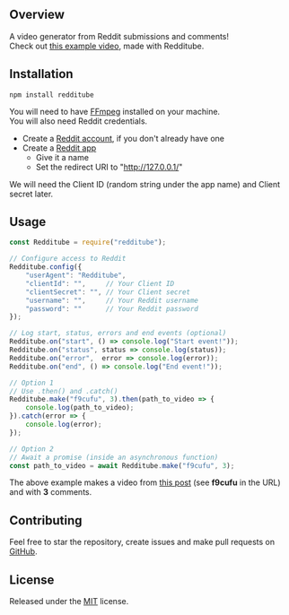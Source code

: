 ## Overview
A video generator from Reddit submissions and comments!<br/>
Check out [this example video](https://www.youtube.com/watch?v=CDSohzteAaw), made with Redditube.

## Installation
`npm install redditube`

You will need to have [FFmpeg](https://ffmpeg.org/download.html) installed on your machine.<br/>
You will also need Reddit credentials.
- Create a [Reddit account](https://www.reddit.com/register/), if you don't already have one
- Create a [Reddit app](https://ssl.reddit.com/prefs/apps/)
    - Give it a name
    - Set the redirect URI to "http://127.0.0.1/"

We will need the Client ID (random string under the app name) and Client secret later.

## Usage
```js
const Redditube = require("redditube");

// Configure access to Reddit
Redditube.config({
    "userAgent": "Redditube",
    "clientId": "",     // Your Client ID
    "clientSecret": "", // Your Client secret
    "username": "",     // Your Reddit username
    "password": ""      // Your Reddit password
});

// Log start, status, errors and end events (optional)
Redditube.on("start", () => console.log("Start event!"));
Redditube.on("status", status => console.log(status));
Redditube.on("error",  error => console.log(error));
Redditube.on("end", () => console.log("End event!"));

// Option 1
// Use .then() and .catch()
Redditube.make("f9cufu", 3).then(path_to_video => {
    console.log(path_to_video);
}).catch(error => {
    console.log(error);
});

// Option 2
// Await a promise (inside an asynchronous function)
const path_to_video = await Redditube.make("f9cufu", 3);
```

The above example makes a video from [this post](https://www.reddit.com/r/AskReddit/comments/f9cufu/what_are_some_ridiculous_history_facts/) (see **f9cufu** in the URL) and with **3** comments.

## Contributing
Feel free to star the repository, create issues and make pull requests on [GitHub](https://github.com/charlypoirier/redditube).

## License
Released under the [MIT](https://github.com/charlypoirier/redditube/blob/master/LICENSE) license.
